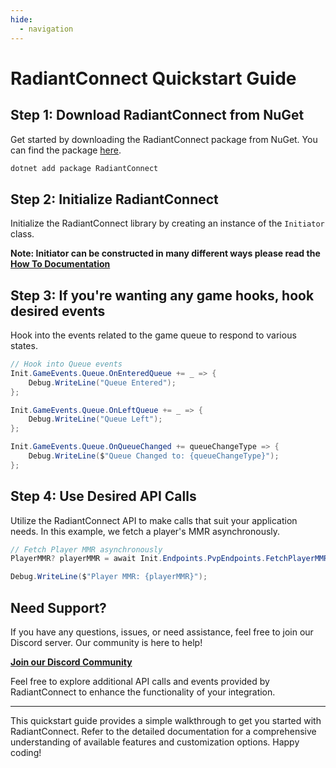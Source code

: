 ```yaml
---
hide:
  - navigation
---
```

# RadiantConnect Quickstart Guide

## Step 1: Download RadiantConnect from NuGet

Get started by downloading the RadiantConnect package from NuGet. You can find the package [here](https://www.nuget.org/packages/RadiantConnect).

```bash
dotnet add package RadiantConnect
```

## Step 2: Initialize RadiantConnect

Initialize the RadiantConnect library by creating an instance of the `Initiator` class.

**Note: Initiator can be constructed in many different ways please read the [How To Documentation](https://irisapp.ca/RadiantConnect/Extra%20Data%20%26%20How%20To/How%20To/)**

## Step 3: If you're wanting any game hooks, hook desired events

Hook into the events related to the game queue to respond to various states.

```csharp
// Hook into Queue events
Init.GameEvents.Queue.OnEnteredQueue += _ => {
	Debug.WriteLine("Queue Entered");
};

Init.GameEvents.Queue.OnLeftQueue += _ => {
	Debug.WriteLine("Queue Left");
};

Init.GameEvents.Queue.OnQueueChanged += queueChangeType => {
	Debug.WriteLine($"Queue Changed to: {queueChangeType}");
};
```

## Step 4: Use Desired API Calls

Utilize the RadiantConnect API to make calls that suit your application needs. In this example, we fetch a player's MMR asynchronously.

```csharp
// Fetch Player MMR asynchronously
PlayerMMR? playerMMR = await Init.Endpoints.PvpEndpoints.FetchPlayerMMRAsync(Init.ExternalSystem.ClientData.UserId);

Debug.WriteLine($"Player MMR: {playerMMR}");
```

## Need Support?

If you have any questions, issues, or need assistance, feel free to join our Discord server. Our community is here to help!

[**Join our Discord Community**](https://discord.gg/yyuggrH)

Feel free to explore additional API calls and events provided by RadiantConnect to enhance the functionality of your integration.

---

This quickstart guide provides a simple walkthrough to get you started with RadiantConnect. Refer to the detailed documentation for a comprehensive understanding of available features and customization options. Happy coding!